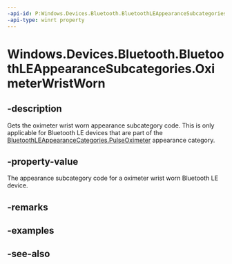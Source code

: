 ----api-id: P:Windows.Devices.Bluetooth.BluetoothLEAppearanceSubcategories.OximeterWristWorn
-api-type: winrt property
---<!-- Property syntaxpublic ushort OximeterWristWorn { get; }--># Windows.Devices.Bluetooth.BluetoothLEAppearanceSubcategories.OximeterWristWorn## -descriptionGets the oximeter wrist worn appearance subcategory code. This is only applicable for Bluetooth LE devices that are part of the [BluetoothLEAppearanceCategories.PulseOximeter](bluetoothleappearancecategories_pulseoximeter.md) appearance category.## -property-valueThe appearance subcategory code for a oximeter wrist worn Bluetooth LE device.## -remarks## -examples## -see-also